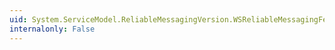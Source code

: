 ```yaml
---
uid: System.ServiceModel.ReliableMessagingVersion.WSReliableMessagingFebruary2005
internalonly: False
---
```

